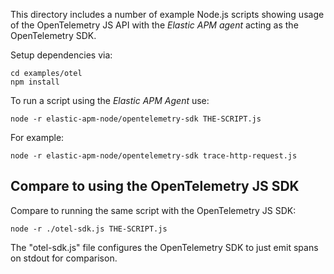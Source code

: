 This directory includes a number of example Node.js scripts showing usage
of the OpenTelemetry JS API with the *Elastic APM agent* acting as the
OpenTelemetry SDK.

Setup dependencies via:

    cd examples/otel
    npm install

To run a script using the *Elastic APM Agent* use:

    node -r elastic-apm-node/opentelemetry-sdk THE-SCRIPT.js

For example:

    node -r elastic-apm-node/opentelemetry-sdk trace-http-request.js


## Compare to using the OpenTelemetry JS SDK

Compare to running the same script with the OpenTelemetry JS SDK:

    node -r ./otel-sdk.js THE-SCRIPT.js

The "otel-sdk.js" file configures the OpenTelemetry SDK to just emit spans
on stdout for comparison.

